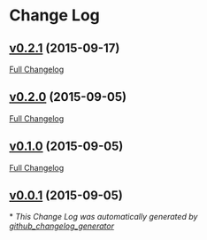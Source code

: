 # Change Log

## [v0.2.1](https://github.com/czechboy0/ekgclient/tree/v0.2.1) (2015-09-17)
[Full Changelog](https://github.com/czechboy0/ekgclient/compare/v0.2.0...v0.2.1)

## [v0.2.0](https://github.com/czechboy0/ekgclient/tree/v0.2.0) (2015-09-05)
[Full Changelog](https://github.com/czechboy0/ekgclient/compare/v0.1.0...v0.2.0)

## [v0.1.0](https://github.com/czechboy0/ekgclient/tree/v0.1.0) (2015-09-05)
[Full Changelog](https://github.com/czechboy0/ekgclient/compare/v0.0.1...v0.1.0)

## [v0.0.1](https://github.com/czechboy0/ekgclient/tree/v0.0.1) (2015-09-05)


\* *This Change Log was automatically generated by [github_changelog_generator](https://github.com/skywinder/Github-Changelog-Generator)*